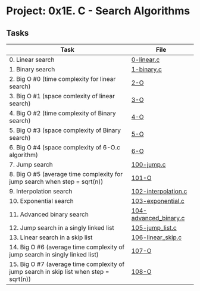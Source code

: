 # Project: 0x1E. C - Search Algorithms

## Tasks

| Task | File |
| ---- | ---- |
| 0. Linear search | [0-linear.c](./0-linear.c) |
| 1. Binary search | [1-binary.c](./1-binary.c) |
| 2. Big O #0 (time complexity for linear search) | [2-O](./2-O) |
| 3. Big O #1 (space comlexity of linear search) | [3-O](./3-O) |
| 4. Big O #2 (time complexity of Binary search) | [4-O](./4-O) |
| 5. Big O #3 (space complexity of Binary search) | [5-O](./5-O) |
| 6. Big O #4 (space complexity of 6-O.c algorithm) | [6-O](./6-O) |
| 7. Jump search | [100-jump.c](./100-jump.c) |
| 8. Big O #5 (average time complexity for jump search when step = sqrt(n)) | [101-O](./101-O) |
| 9. Interpolation search | [102-interpolation.c](./102-interpolation.c) |
| 10. Exponential search | [103-exponential.c](./103-exponential.c) |
| 11. Advanced binary search | [104-advanced_binary.c](./104-advanced_binary.c) |
| 12. Jump search in a singly linked list | [105-jump_list.c](./105-jump_list.c) |
| 13. Linear search in a skip list | [106-linear_skip.c](./106-linear_skip.c) |
| 14. Big O #6 (average time complexity of jump search in singly linked list)| [107-O](./107-O) |
| 15. Big O #7 (average time complexity of jump search in skip list when step = sqrt(n)) | [108-O](./108-O)
